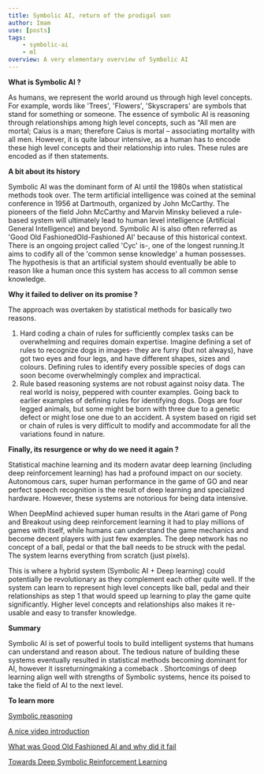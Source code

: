 ```yaml
---
title: Symbolic AI, return of the prodigal son
author: Imam
use: [posts]
tags:
    - symbolic-ai
    - ml
overview: A very elementary overview of Symbolic AI
---
```


**What is Symbolic AI ?** 

As humans, we represent the world around us through high level concepts. For example,  words like 'Trees', 'Flowers', 'Skyscrapers' are symbols that stand for something or someone.  The essence of symbolic AI is reasoning through relationships among high level concepts, such as “All men are mortal; Caius is a man; therefore Caius is mortal – associating mortality with all men. However, it is quite labour  intensive, as a human has to encode these high level concepts and their relationship into rules. These rules are encoded as if then statements.

**A bit about its history** 

Symbolic AI was the dominant form of AI until the 1980s when statistical methods took over. The term artificial intelligence was coined at the seminal conference in 1956 at Dartmouth, organized by John McCarthy. The pioneers of the field John McCarthy and Marvin Minsky believed a rule-based system will ultimately lead to human level intelligence (Artificial General Intelligence) and beyond. Symbolic AI is also often referred as 'Good Old FashionedOld-Fashioned AI' because of this historical context. There is an ongoing project called 'Cyc' is-, one of the longest running.It aims to codify all of the 'common sense knowledge' a human possesses. The hypothesis is that an artificial system should eventually be able to reason like a human once this system has access to all common sense knowledge.

**Why it failed to deliver on its promise ?**

The approach was overtaken by statistical methods for basically two reasons.

1.	Hard coding a chain of rules for sufficiently complex tasks can be overwhelming and requires domain expertise. Imagine defining a set of rules to recognize dogs in images-  they are furry (but not always), have got two eyes and four legs, and have different shapes, sizes and colours. Defining rules to identify every possible species of dogs can soon become overwhelmingly complex and impractical.
2.	Rule based reasoning systems are not robust against noisy data. The real world is noisy, peppered with counter examples. Going back to earlier examples of defining rules for identifying dogs. Dogs are four legged animals, but some might be born with three due to a genetic defect or might lose one due to an accident. A system based on rigid set or chain of rules is very difficult to modify and accommodate for all the variations found in nature.

**Finally, its resurgence or why do we need it again ?**

Statistical machine learning and its modern avatar deep learning (including deep reinforcement learning) has had a profound impact on our society. Autonomous cars, super human performance in the game of GO and near perfect speech recognition is the result of deep learning and specialized hardware. However, these systems are notorious for being data intensive. 

When DeepMind achieved super human results in the Atari game of  Pong and Breakout using deep reinforcement learning it had to play millions of games with itself, while humans can understand the game mechanics and become decent players with just few examples. The deep network has no concept of a ball, pedal or that the ball needs to be struck with the pedal. The system learns everything from scratch (just pixels).

This is where a hybrid system (Symbolic AI + Deep learning) could potentially be revolutionary as they complement each other quite well. If the system can learn to represent high level concepts like ball, pedal and their relationships as step 1 that would speed up learning to play the game quite significantly. Higher level concepts and relationships also makes it re-usable and easy to transfer knowledge.

**Summary**

Symbolic AI is set of powerful tools to build intelligent systems that humans can understand and reason about. The tedious nature of building these systems eventually resulted in statistical methods becoming dominant for AI, however it issreturningmaking a comeback . Shortcomings of deep learning align well with strengths of Symbolic systems, hence its poised to take the field of AI to the next level.

**To learn more**

[Symbolic reasoning](https://skymind.ai/wiki/symbolic-reasoning)

[A nice video introduction](https://www.youtube.com/watch?v=iiMCOIGWcok)

[What was Good Old Fashioned AI and why did it fail](https://www.reddit.com/r/artificial/comments/ziw60/what_was_gofai_and_why_did_it_fail/c6531lf/)

[Towards Deep Symbolic Reinforcement Learning](https://arxiv.org/pdf/1609.05518.pdf)



